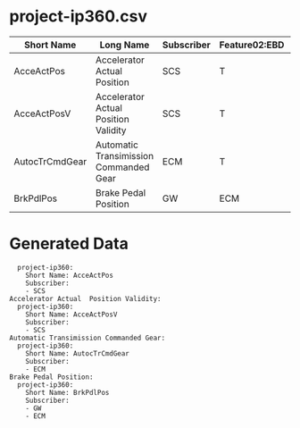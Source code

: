 project-ip360.csv
==========================
|Short Name|Long Name|Subscriber|Feature02:EBD|Feature05:ABS|Feature06:TCS|Feature07:SCS  |
| --- |--- |--- |--- |--- |--- |--- |
| AcceActPos | Accelerator Actual  Position | SCS | T | T | T | T | 
| AcceActPosV | Accelerator Actual  Position Validity | SCS | T | T | T | T | 
| AutocTrCmdGear | Automatic Transimission Commanded Gear | ECM | T | T | T |  | 
| BrkPdlPos | Brake Pedal Position | GW|ECM |  |  |  | T | 

Generated Data
==========================

```Accelerator Actual  Position:
  project-ip360:
    Short Name: AcceActPos
    Subscriber:
    - SCS
Accelerator Actual  Position Validity:
  project-ip360:
    Short Name: AcceActPosV
    Subscriber:
    - SCS
Automatic Transimission Commanded Gear:
  project-ip360:
    Short Name: AutocTrCmdGear
    Subscriber:
    - ECM
Brake Pedal Position:
  project-ip360:
    Short Name: BrkPdlPos
    Subscriber:
    - GW
    - ECM
```